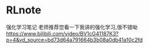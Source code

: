 # RLnote
强化学习笔记
老师推荐您看一下我讲的强化学习,很不错呦
https://www.bilibili.com/video/BV1cG41187K3?p=4&vd_source=bd73d64a791664b3b08a0db41a10c2fd
